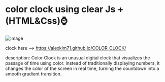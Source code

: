 # color clock using clear Js + (HTML&Css)⌚

![image](https://github.com/user-attachments/assets/c79390d9-8c7a-4884-a257-4485dc9c06f3)

 clock here --> https://alexkim71.github.io/COLOR_CLOCK/

description:
Color Clock is an unusual digital clock that visualizes the passage of time using color. Instead of traditionally displaying numbers, it changes the color of the screen in real time, turning the countdown into a smooth gradient transition.
